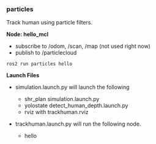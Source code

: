 ### particles
Track human using particle filters. 

<b>Node: hello_mcl </b>

* subscribe to /odom, /scan, /map (not used right now)
* publish to /particlecloud

```
ros2 run particles hello 
```
 
<b>Launch Files </b>
* simulation.launch.py   will launch the following
    * shr_plan simulation.launch.py
    * yolostate detect_human_depth.launch.py 
    * rviz with trackhuman.rviz

* trackhuman.launch.py will run the following node.
    * hello
    